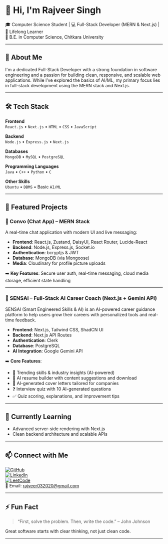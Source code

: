 # 👋 Hi, I'm Rajveer Singh

🎓 Computer Science Student | 💻 Full-Stack Developer (MERN & Next.js) | 🌱 Lifelong Learner  
📍 B.E. in Computer Science, Chitkara University

---

## 🚀 About Me

I'm a dedicated Full-Stack Developer with a strong foundation in software engineering and a passion for building clean, responsive, and scalable web applications. While I’ve explored the basics of AI/ML, my primary focus lies in full-stack development using the MERN stack and Next.js.

---

## 🛠️ Tech Stack

**Frontend**  
`React.js` • `Next.js` • `HTML` • `CSS` • `JavaScript`

**Backend**  
`Node.js` • `Express.js` • `Next.js`

**Databases**  
`MongoDB` • `MySQL` • `PostgreSQL`

**Programming Languages**  
`Java` • `C++` • `Python` • `C`

**Other Skills**  
`Ubuntu` • `DBMS` • Basic `AI/ML`

---

## 🧠 Featured Projects

### 💬 Convo (Chat App) – MERN Stack

A real-time chat application with modern UI and live messaging:

- **Frontend**: React.js, Zustand, DaisyUI, React Router, Lucide-React  
- **Backend**: Node.js, Express.js, Socket.io  
- **Authentication**: bcryptjs & JWT  
- **Database**: MongoDB (via Mongoose)  
- **Media**: Cloudinary for profile picture uploads  

➡️ **Key Features**: Secure user auth, real-time messaging, cloud media storage, efficient state handling

---

### 🧠 SENSAI – Full-Stack AI Career Coach (Next.js + Gemini API)

SENSAI (Smart Engineered Skills & AI) is an AI-powered career guidance platform to help users grow their careers with personalized tools and real-time feedback.

- **Frontend**: Next.js, Tailwind CSS, ShadCN UI  
- **Backend**: Next.js API Routes  
- **Authentication**: Clerk  
- **Database**: PostgreSQL  
- **AI Integration**: Google Gemini API  

➡️ **Core Features**:
- 🧠 Trending skills & industry insights (AI-powered)
- 📄 AI resume builder with content suggestions and download
- 📝 AI-generated cover letters tailored for companies
- ❓ Interview quiz with 10 AI-generated questions
- ✅ Quiz scoring, explanations, and improvement tips

---

## 🌱 Currently Learning

- Advanced server-side rendering with Next.js  
- Clean backend architecture and scalable APIs

---

## 📫 Connect with Me

[![GitHub](https://img.shields.io/badge/GitHub-181717?style=flat&logo=github&logoColor=white)](https://github.com/RajveerSingh711)  
[![LinkedIn](https://img.shields.io/badge/LinkedIn-blue?style=flat&logo=linkedin)](https://www.linkedin.com/in/rajveer-singh-a27b66348)  
[![LeetCode](https://img.shields.io/badge/LeetCode-orange?style=flat&logo=leetcode&logoColor=white)](https://leetcode.com/u/Rajveer711/)  
📧 Email: rajveer032020@gmail.com

---

## ⚡ Fun Fact

> “First, solve the problem. Then, write the code.” – John Johnson

Great software starts with clear thinking, not just clean code.

---
